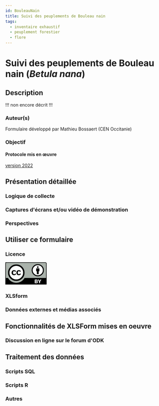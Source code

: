```yaml
---
id: BouleauNain
title: Suivi des peuplements de Bouleau nain
tags:
  - inventaire exhaustif
  - peuplement forestier
  - flore
---
```

# Suivi des peuplements de Bouleau nain (_Betula nana_)
## Description
!!! non encore décrit !!!
### Auteur(s)
Formulaire développé par Mathieu Bossaert (CEN Occitanie)
### Objectif
#### Protocole mis en œuvre
[version 2022](../fichiers/suivis_mailles_bota/Protocole_MAILLE_2022.pdf)
## Présentation détaillée
### Logique de collecte
### Captures d'écrans et/ou vidéo de démonstration
### Perspectives
## Utiliser ce formulaire
### Licence
[![CC-BY](../fichiers/by.png)]((https://creativecommons.org/licenses/by/2.0/fr/))
### XLSform
### Données externes et médias associés
## Fonctionnalités de XLSForm mises en oeuvre
### Discussion en ligne sur le forum d'ODK
## Traitement des données
### Scripts SQL
### Scripts R
### Autres

